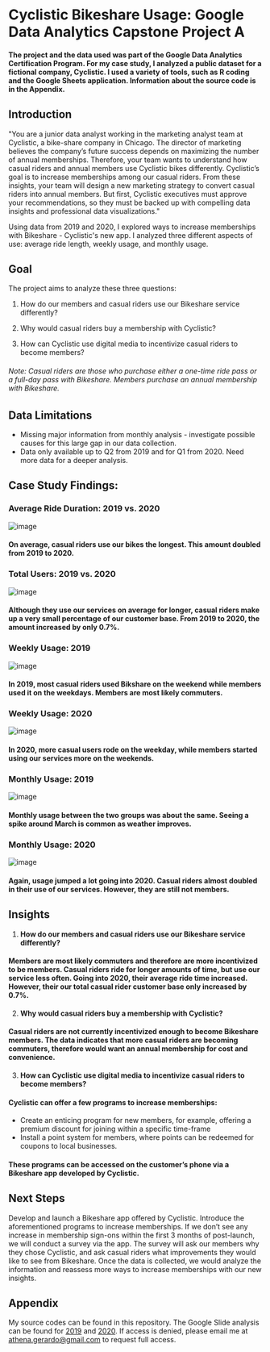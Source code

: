 # Cyclistic Bikeshare Usage: Google Data Analytics Capstone Project A

#### The project and the data used was part of the Google Data Analytics Certification Program. For my case study, I analyzed a public dataset for a fictional company, Cyclistic. I used a variety of tools, such as R coding and the Google Sheets application. Information about the source code is in the Appendix.

## Introduction
"You are a junior data analyst working in the marketing analyst team at Cyclistic, a bike-share company in Chicago. The director of marketing believes the company’s future success depends on maximizing the number of annual memberships. Therefore, your team wants to understand how casual riders and annual members use Cyclistic bikes differently.  Cyclistic’s goal is to increase memberships among our casual riders. 
From these insights, your team will design a new marketing strategy to convert casual riders into annual members. But first, Cyclistic executives must approve your recommendations, so they must be backed up with compelling data insights and professional data visualizations."

Using data from 2019 and 2020, I explored ways to increase memberships with Bikeshare - Cyclistic's new app.
I analyzed three different aspects of use: average ride length, weekly usage, and monthly usage. 

## Goal
The project aims to analyze these three questions:
1. How do our members and casual riders use our Bikeshare service differently?

2. Why would casual riders buy a membership with Cyclistic?
   
3. How can Cyclistic use digital media to incentivize casual riders to become members?
###### Note: Casual riders are those who purchase either a one-time ride pass or a full-day pass with Bikeshare. Members purchase an annual membership with Bikeshare.

## Data Limitations
* Missing major information from monthly analysis - investigate possible causes for this large gap in our data collection.
* Data only available up to Q2 from 2019 and for Q1 from 2020. Need more data for a deeper analysis.

## Case Study Findings:
### **Average Ride Duration: 2019 vs. 2020**
![image](https://github.com/Athena-Gerardo/Google-Data-Analytics-Capstone-Project-A/assets/155771968/2470b6a1-c63a-4db2-a1a2-2d8ecbd52b78)
#### On average, casual riders use our bikes the longest. This amount doubled from 2019 to 2020.


### **Total Users: 2019 vs. 2020**
![image](https://github.com/Athena-Gerardo/Google-Data-Analytics-Capstone-Project-A/assets/155771968/6a72c15e-5ad1-48e9-abf5-bd1d3e8f1686)
#### Although they use our services on average for longer, casual riders make up a very small percentage of our customer base. From 2019 to 2020, the amount increased by only 0.7%.


### **Weekly Usage: 2019**
![image](https://github.com/Athena-Gerardo/Google-Data-Analytics-Capstone-Project-A/assets/155771968/ab42c0ef-71fc-4a1f-8e05-b939c03c19c9)
#### In 2019, most casual riders used Bikshare on the weekend while members used it on the weekdays. Members are most likely commuters.


### **Weekly Usage: 2020**
![image](https://github.com/Athena-Gerardo/Google-Data-Analytics-Capstone-Project-A/assets/155771968/6a8597b4-1e87-4a47-b5b3-f99a4feb7b09)
#### In 2020, more casual users rode on the weekday, while members started using our services more on the weekends.

### **Monthly Usage: 2019**
![image](https://github.com/Athena-Gerardo/Google-Data-Analytics-Capstone-Project-A/assets/155771968/b3eb6d3f-53c8-4120-9ce5-ba9a5b12ec59)
#### Monthly usage between the two groups was about the same. Seeing a spike around March is common as weather improves.


### **Monthly Usage: 2020**
![image](https://github.com/Athena-Gerardo/Google-Data-Analytics-Capstone-Project-A/assets/155771968/445d5b9c-d660-4619-9b52-16272ffcf5d0)
#### Again, usage jumped a lot going into 2020. Casual riders almost doubled in their use of our services. However, they are still not members.


## Insights
1. **How do our members and casual riders use our Bikeshare service differently?**
#### Members are most likely commuters and therefore are more incentivized to be members. Casual riders ride for longer amounts of time, but use our service less often. Going into 2020, their average ride time increased. However, their our total casual rider customer base only increased by 0.7%.


2. **Why would casual riders buy a membership with Cyclistic?**
#### Casual riders are not currently incentivized enough to become Bikeshare members. The data indicates that more casual riders are becoming commuters, therefore would want an annual membership for cost and convenience.


3. **How can Cyclistic use digital media to incentivize casual riders to become members?**
#### Cyclistic can offer a few programs to increase memberships: 
  * Create an enticing program for new members, for example, offering a premium discount for joining within a specific time-frame
  * Install a point system for members, where points can be redeemed for coupons to local businesses.
#### These programs can be accessed on the customer’s phone via a Bikeshare app developed by Cyclistic.

## Next Steps
Develop and launch a Bikeshare app offered by Cyclistic. Introduce the aforementioned programs to increase memberships. If we don’t see any increase in membership sign-ons within the first 3 months of post-launch, we will conduct a survey via the app. The survey will ask our members why they chose Cyclistic, and ask casual riders what improvements they would like to see from Bikeshare. Once the data is collected, we would analyze the information and reassess more ways to increase memberships with our new insights.

## Appendix
My source codes can be found in this repository. The Google Slide analysis can be found for [2019](https://docs.google.com/spreadsheets/d/1TlvhK0qKgMq7RlwpIxE-IwMngqQWDwq6ewaeK1wp8Kw/edit?usp=sharing) and [2020](https://docs.google.com/spreadsheets/d/1hwl77yphsczJpn2ukxxahZSXN_uro9vijgLBvWqjfK8/edit?usp=sharing&resourcekey=0-3S_UkRqXTjiP61-u66W7NQ). If access is denied, please email me at athena.gerardo@gmail.com to request full access.










